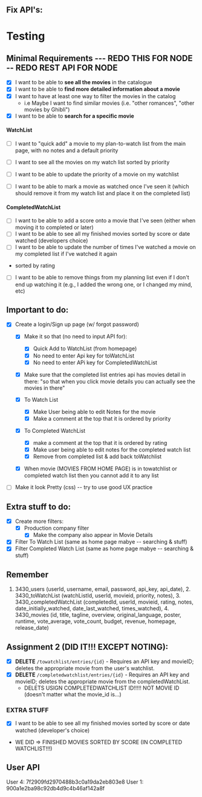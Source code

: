 ## Fix API's:
# Testing 
## Minimal Requirements --- REDO THIS FOR NODE -- REDO REST API FOR NODE
- [x] I want to be able to **see all the movies** in the catalogue
- [x] I want to be able to **find more detailed information about a movie**
- [x] I want to have at least one way to filter the movies in the catalog
  - i.e Maybe I want to find similar movies (i.e. "other romances", "other movies by Ghibli")
- [x] I want to be able to **search for a specific movie**

#### WatchList
- [ ] I want to "quick add" a movie to my plan-to-watch list from the main page, with no notes and a default priority
- [ ] I want to see all the movies on my watch list sorted by priority
- [ ] I want to be able to update the priority of a movie on my watchlist

- [ ] I want to be able to mark a movie as watched once I've seen it (which should remove it from my watch list and place it on the completed list)

#### CompletedWatchList
- [ ] I want to be able to add a score onto a movie that I've seen (either when moving it to completed or later)
- [ ] I want to be able to see all my finished movies sorted by score or date watched (developers choice)
- [ ] I want to be able to update the number of times I've watched a movie on my completed list if I've watched it again
- sorted by rating

- [ ] I want to be able to remove things from my planning list even if I don't end up watching it (e.g., I added the wrong one, or I changed my mind, etc)


## Important to do:
- [x] Create a login/Sign up page (w/ forgot password)
  - [x] Make it so that (no need to input API for):
    - [x] Quick Add to WatchList (from homepage)
    - [x] No need to enter Api key for toWatchList
    - [x] No need to enter APi key for CompletedWatchList
  - [x] Make sure that the completed list entries api has movies detail in there: "so that when you click movie details you can actually see the movies in there"


  - [x] To Watch List 
    - [x] Make User being able to edit Notes for the movie
    - [x] Make a comment at the top that it is ordered by priority

  - [x] To Completed WatchList
    - [x] make a comment at the top that it is ordered by rating
    - [x] Make user being able to edit notes for the completed watch list
    - [x] Remove from completed list & add back toWatchlist

  - [x] When movie (MOVIES FROM HOME PAGE) is in towatchlist or completed watch list then you cannot add it to any list

- [ ] Make it look Pretty (css) -- try to use good UX practice 
  
## Extra stuff to do:
- [x] Create more filters:
  - [x] Production company filter
    - [x] Make the company also appear in Movie Details

- [x] Filter To Watch List (same as home page mabye -- searching & stuff)
- [x] Filter Completed Watch List (same as home page mabye -- searching & stuff)

## Remember
 1. 3430_users (userId, username, email, password, api_key, 	api_date), 2. 3430_toWatchList (watchListId, userId, movieid, priority, notes), 3. 3430_completedWatchList (completedId, userId, movieid, rating, notes, date_initially_watched, date_last_watched, times_watched), 4. 3430_movies (id, title, tagline, overview, 	original_language, poster, runtime, vote_average, vote_count, 	budget, revenue, homepage, release_date)

## Assignment 2 (DID IT!!! EXCEPT NOTING):
- [x] **DELETE** `/towatchlist/entries/{id}` - Requires an API key and movieID; deletes the appropriate movie from the user's watchlist. 
- [x] **DELETE** `/completedwatchlist/entries/{id}` - Requires an API key and movieID; deletes the appropriate movie from the completedWatchList. 
    - DELETS USIGN COMPLETEDWATCHLIST ID!!!!! NOT MOVIE ID (doesn't matter what the movie_id is...)

### EXTRA STUFF
- [X] I want to be able to see all my finished movies sorted by score or date watched (developer's choice) 
- WE DID => FINISHED MOVIES SORTED BY SCORE (IN COMPLETED WATCHLIST!!!)

## User API
User 4: 7f2909fd2970488b3c0a19da2eb803e8
User 1: 900a1e2ba98c92db4d9c4b46af142a8f

